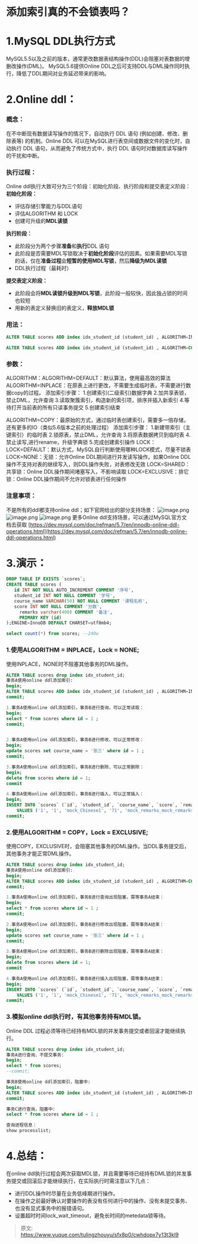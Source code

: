 # 添加索引真的不会锁表吗？


# 1.MySQL DDL执行方式
MySQL5.5以及之前的版本，通常更改数据表结构操作(DDL)会阻塞对表数据的增删改操作(DML)。
MySQL5.6提供Online DDL之后可支持DDL与DML操作同时执行，降低了DDL期间对业务延迟带来的影响。

# 2.Online ddl：

### 概念：
在不中断现有数据读写操作的情况下，自动执行 DDL 语句 (例如创建、修改、删除表等) 的机制。Online DDL 可以在MySQL进行表空间或数据文件的变化时，自动执行 DDL 语句，从而避免了传统方式中，执行 DDL 语句时对数据库读写操作的干扰和中断。

### 执行过程：
Online ddl执行大致可分为三个阶段：初始化阶段、执行阶段和提交表定义阶段：
**初始化阶段：**

- 评估存储引擎能力与DDL语句
- 评估ALGORITHM 和 LOCK 
- 创建可升级的**MDL读锁**

**执行阶段：**

- 此阶段分为两个步骤**准备**和**执行**DDL 语句
- 此阶段是否需要MDL写锁取决于**初始化阶段**评估的因素。如果需要MDL写锁的话，仅在**准备过程**会**短暂的使用MDL写锁**，然后**降级为MDL读锁**
- DDL执行过程（最耗时）

**提交表定义阶段：**

- 此阶段会将**MDL读锁升级到MDL写锁**，此阶段一般较快，因此独占锁的时间也较短
- 用新的表定义替换旧的表定义，**释放MDL锁**

### 用法：
```sql
ALTER TABLE scores ADD index idx_student_id (student_id) , ALGORITHM=INPLACE, LOCK=NONE;

ALTER TABLE scores ADD index idx_student_id (student_id) , ALGORITHM=COPY, LOCK=EXCLUSIVE;
```

### 参数：
ALGORITHM：ALGORITHM=DEFAULT：默认算法，使用最高效的算法
ALGORITHM=INPLACE：在原表上进行更改，不需要生成临时表，不需要进行数据copy的过程。
添加索引步骤：
1.创建索引(二级索引)数据字典
2.加共享表锁，禁止DML，允许查询
3.读取聚簇索引，构造新的索引项，排序并插入新索引
4.等待打开当前表的所有只读事务提交
5.创建索引结束

ALGORITHM=COPY：最原始的方式，通过临时表创建索引，需要多一倍存储，还有更多的IO（类似5.6版本之前的处理过程）
添加索引步骤：
1.新建带索引（主键索引）的临时表
2.锁原表，禁止DML，允许查询
3.将原表数据拷贝到临时表
4.禁止读写,进行rename，升级字典锁
5.完成创建索引操作
LOCK：LOCK=DEFAULT：默认方式，MySQL自行判断使用哪种LOCK模式，尽量不锁表
LOCK=NONE：无锁：允许Online DDL期间进行并发读写操作。如果Online DDL操作不支持对表的继续写入，则DDL操作失败，对表修改无效
LOCK=SHARED：共享锁：Online DDL操作期间堵塞写入，不影响读取
LOCK=EXCLUSIVE：排它锁：Online DDL操作期间不允许对锁表进行任何操作

### 注意事项：
不是所有的ddl都支持online ddl；如下官网给出的部分支持场景：
![image.png](./img/3Wlmy2AsObffCqUJ/1680509607122-5e10d223-1b05-44b5-80dc-03b7594755ff-716835.png)
![image.png](./img/3Wlmy2AsObffCqUJ/1680509744854-3ae979f5-ef47-401f-a5b3-317a95bd104b-671989.png)
![image.png](./img/3Wlmy2AsObffCqUJ/1680509756926-7c09c2d5-bcf8-4db2-a849-62f5ef978805-085473.png)
更多Online ddl支持场景，可以通过MySQL官方文档去获取
[https://dev.mysql.com/doc/refman/5.7/en/innodb-online-ddl-operations.html](https://dev.mysql.com/doc/refman/5.7/en/innodb-online-ddl-operations.html)

# 3.演示：
```sql
DROP TABLE IF EXISTS `scores`;
CREATE TABLE scores (
   id INT NOT NULL AUTO_INCREMENT COMMENT '序号',
   student_id INT NOT NULL COMMENT '学号',
   course_name VARCHAR(50) NOT NULL COMMENT '课程名称',
   score INT NOT NULL COMMENT '分数',
	 remarks varchar(400) COMMENT '备注',
	 PRIMARY KEY (id)
);ENGINE=InnoDB DEFAULT CHARSET=utf8mb4;

select count(*) from scores; --240w
```

### 1.使用ALGORITHM = INPLACE，Lock = NONE;
使用INPLACE，NONE时不阻塞其他事务的DML操作。
```sql
ALTER TABLE scores drop index idx_student_id;
事务A使用online ddl添加索引:
begin;
ALTER TABLE scores ADD index idx_student_id (student_id) , ALGORITHM=INPLACE, LOCK=NONE;
commit;

1.事务A使用online ddl添加索引，事务B进行查询，可以正常读取：
begin;
select * from scores where id = 1 ;
commit;


2.事务A使用online ddl添加索引，事务B进行修改，可以正常修改：
begin;
update scores set course_name = '张三' where id = 1 ;
commit;

3.事务A使用online ddl添加索引，事务B进行删除，可以正常删除：
begin;
delete from scores where id = 1;
commit

4.事务A使用online ddl添加索引，事务B进行插入，可以正常插入：
begin;
INSERT INTO `scores` (`id`, `student_id`, `course_name`, `score`, `remarks`) 
	VALUES ('1', '1', 'mock_Chinese1', '71', 'mock_remarks_mock_remarks_mock_remarks_mock_remarks_mock_remarks_mock_remarks_mock_remarks_mock_remarks_mock_remarks_mock_remarks_mock_remarks');
commit;
```

### 2.使用ALGORITHM = COPY，Lock = EXCLUSIVE;
使用COPY，EXCLUSIVE时，会阻塞其他事务的DML操作。当DDL事务提交后，其他事务才能正常DML操作。
```sql
ALTER TABLE scores drop index idx_student_id;
事务A使用online ddl添加索引:
begin;
ALTER TABLE scores ADD index idx_student_id (student_id) , ALGORITHM=COPY, LOCK=EXCLUSIVE;
commit;

1.事务A使用online ddl添加索引，事务B进行查询出现阻塞，需等事务A结束：
begin;
select * from scores where id = 1 ;
commit;

2.事务A使用online ddl添加索引，事务B进行修改出现阻塞，需等事务A结束：
begin;
update scores set course_name = '张三' where id = 1 ;
commit;

3.事务A使用online ddl添加索引，事务B进行删除出现阻塞，需等事务A结束：
begin;
delete from scores where id = 1;
commit

4.事务A使用online ddl添加索引，事务B进行插入出现阻塞，需等事务A结束：
begin;
INSERT INTO `scores` (`id`, `student_id`, `course_name`, `score`, `remarks`) 
	VALUES ('1', '1', 'mock_Chinese1', '71', 'mock_remarks_mock_remarks_mock_remarks_mock_remarks_mock_remarks_mock_remarks_mock_remarks_mock_remarks_mock_remarks_mock_remarks_mock_remarks');
commit;
```

### 3.模拟online ddl执行时，有其他事务持有MDL锁。
Online DDL 过程必须等待已经持有MDL锁的并发事务提交或者回滚才能继续执行。
```sql
ALTER TABLE scores drop index idx_student_id;
事务A进行查询，不提交事务:
begin;
select * from scores;
--commit;

事务B使用online ddl添加索引，阻塞中:
begin;
ALTER TABLE scores ADD index idx_student_id (student_id) , ALGORITHM=INPLACE, LOCK=NONE;
commit;

事务C进行查询，阻塞中:
select * from scores where id = 1 ;

查询进程信息：
show processlist;
```

# 4.总结：
在online ddl执行过程会两次获取MDL锁，并且需要等待已经持有DML锁的并发事务提交或回滚后才能继续执行，在实际执行时需注意以下几点：

- 进行DDL操作时尽量在业务低峰期进行操作。
- 在操作之前最好确认对要操作的表没有任何进行中的操作、没有未提交事务、也没有显式事务中的报错语句。
- 设置超时时间lock_wait_timeout，避免长时间的metedata锁等待。


> 原文: <https://www.yuque.com/tulingzhouyu/sfx8p0/cwhdopx7y13t3kl9>